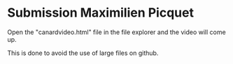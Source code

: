 # Submission Maximilien Picquet

Open the "canardvideo.html" file in the file explorer and the video will come up.

This is done to avoid the use of large files on github.

